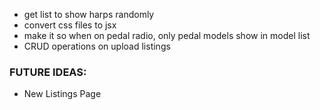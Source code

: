 - get list to show harps randomly
- convert css files to jsx
- make it so when on pedal radio, only pedal models show in model list
- CRUD operations on upload listings

### FUTURE IDEAS:
- New Listings Page
